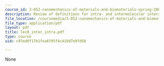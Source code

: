 ```yaml
---
course_id: 3-052-nanomechanics-of-materials-and-biomaterials-spring-2007
description: Review of definitions for intra- and intermolecular interactions.
file_location: /coursemedia/3-052-nanomechanics-of-materials-and-biomaterials-spring-2007/c97ed0f17b1fea6f95f4c419d7e9fd50_lec8_inter_intra.pdf
file_type: application/pdf
layout: pdf
title: lec8_inter_intra.pdf
type: course
uid: c97ed0f17b1fea6f95f4c419d7e9fd50

---
```

None